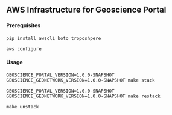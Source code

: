 ## AWS Infrastructure for Geoscience Portal

#### Prerequisites
`pip install awscli boto troposhpere`

`aws configure`

#### Usage
`GEOSCIENCE_PORTAL_VERSION=1.0.0-SNAPSHOT GEOSCIENCE_GEONETWORK_VERSION=1.0.0-SNAPSHOT make stack`

`GEOSCIENCE_PORTAL_VERSION=1.0.0-SNAPSHOT GEOSCIENCE_GEONETWORK_VERSION=1.0.0-SNAPSHOT make restack`

`make unstack`
